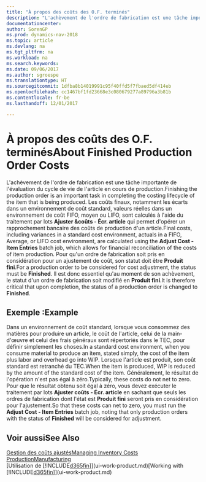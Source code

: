 ```yaml
---
title: "À propos des coûts des O.F. terminés"
description: "L'achèvement de l'ordre de fabrication est une tâche importante de l'évaluation du cycle de vie de l'article en cours de production. Les coûts finaux, notamment les écarts dans un environnement de coût standard, les valeurs réelles dans un environnement de coût FIFO, moyen ou LIFO, sont calculés à l'aide du traitement par lots **Ajuster coûts - Écr. article**."
documentationcenter: 
author: SorenGP
ms.prod: dynamics-nav-2018
ms.topic: article
ms.devlang: na
ms.tgt_pltfrm: na
ms.workload: na
ms.search.keywords: 
ms.date: 09/06/2017
ms.author: sgroespe
ms.translationtype: HT
ms.sourcegitcommit: 1dfba8b14019991c95f40ffd5f7fbaed5df414eb
ms.openlocfilehash: cc1467bf1fd23668e3c080679277a89796a3b81b
ms.contentlocale: fr-be
ms.lasthandoff: 12/01/2017

---
```

# <a name="about-finished-production-order-costs"></a><span data-ttu-id="d204a-104">À propos des coûts des O.F. terminés</span><span class="sxs-lookup"><span data-stu-id="d204a-104">About Finished Production Order Costs</span></span>
<span data-ttu-id="d204a-105">L'achèvement de l'ordre de fabrication est une tâche importante de l'évaluation du cycle de vie de l'article en cours de production.</span><span class="sxs-lookup"><span data-stu-id="d204a-105">Finishing the production order is an important task in completing the costing lifecycle of the item that is being produced.</span></span> <span data-ttu-id="d204a-106">Les coûts finaux, notamment les écarts dans un environnement de coût standard, valeurs réelles dans un environnement de coût FIFO, moyen ou LIFO, sont calculés à l'aide du traitement par lots **Ajuster &coûts - Écr. article** qui permet d'opérer un rapprochement bancaire des coûts de production d'un article.</span><span class="sxs-lookup"><span data-stu-id="d204a-106">Final costs, including variances in a standard cost environment, actuals in a FIFO, Average, or LIFO cost environment, are calculated using the **Adjust Cost - Item Entries** batch job, which allows for financial reconciliation of the costs of item production.</span></span> <span data-ttu-id="d204a-107">Pour qu'un ordre de fabrication soit pris en considération pour un ajustement de coût, son statut doit être **Produit fini**.</span><span class="sxs-lookup"><span data-stu-id="d204a-107">For a production order to be considered for cost adjustment, the status must be **Finished**.</span></span> <span data-ttu-id="d204a-108">Il est donc essentiel qu'au moment de son achèvement, le statut d'un ordre de fabrication soit modifié en **Produit fini**.</span><span class="sxs-lookup"><span data-stu-id="d204a-108">It is therefore critical that upon completion, the status of a production order is changed to **Finished**.</span></span>  

## <a name="example"></a><span data-ttu-id="d204a-109">Exemple :</span><span class="sxs-lookup"><span data-stu-id="d204a-109">Example</span></span>  
 <span data-ttu-id="d204a-110">Dans un environnement de coût standard, lorsque vous consommez des matières pour produire un article, le coût de l'article, celui de la main-d'œuvre et celui des frais généraux sont répertoriés dans le TEC, pour définir simplement les choses.</span><span class="sxs-lookup"><span data-stu-id="d204a-110">In a standard cost environment, when you consume material to produce an item, stated simply, the cost of the item plus labor and overhead go into WIP.</span></span> <span data-ttu-id="d204a-111">Lorsque l'article est produit, son coût standard est retranché du TEC.</span><span class="sxs-lookup"><span data-stu-id="d204a-111">When the item is produced, WIP is reduced by the amount of the standard cost of the item.</span></span> <span data-ttu-id="d204a-112">Généralement, le résultat de l'opération n'est pas égal à zéro.</span><span class="sxs-lookup"><span data-stu-id="d204a-112">Typically, these costs do not net to zero.</span></span> <span data-ttu-id="d204a-113">Pour que le résultat obtenu soit égal à zéro, vous devez exécuter le traitement par lots **Ajuster coûts - Écr. article** en sachant que seuls les ordres de fabrication dont l'état est **Produit fini** seront pris en considération pour l'ajustement.</span><span class="sxs-lookup"><span data-stu-id="d204a-113">So that these costs can net to zero, you must run the **Adjust Cost - Item Entries** batch job, noting that only production orders with the status of **Finished** will be considered for adjustment.</span></span>  

## <a name="see-also"></a><span data-ttu-id="d204a-114">Voir aussi</span><span class="sxs-lookup"><span data-stu-id="d204a-114">See Also</span></span>  
[<span data-ttu-id="d204a-115">Gestion des coûts ajustés</span><span class="sxs-lookup"><span data-stu-id="d204a-115">Managing Inventory Costs</span></span>](finance-manage-inventory-costs.md)  
[<span data-ttu-id="d204a-116">Production</span><span class="sxs-lookup"><span data-stu-id="d204a-116">Manufacturing</span></span>](production-manage-manufacturing.md)  
<span data-ttu-id="d204a-117">[Utilisation de [!INCLUDE[d365fin](includes/d365fin_md.md)]](ui-work-product.md)</span><span class="sxs-lookup"><span data-stu-id="d204a-117">[Working with [!INCLUDE[d365fin](includes/d365fin_md.md)]](ui-work-product.md)</span></span>

